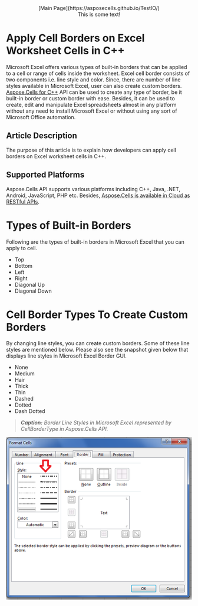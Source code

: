 <center>  
[Main Page](https://asposecells.github.io/TestIO/)
</center>

<div align="center">
  This is some text!
</div>

# Apply Cell Borders on Excel Worksheet Cells in C++

Microsoft Excel offers various types of built-in borders that can be applied to a cell or range of cells inside the worksheet. Excel cell border consists of two components i.e. line style and color. Since, there are number of line styles available in Microsoft Excel, user can also create custom borders. [Aspose.Cells for C++](https://products.aspose.com/cells/cpp) API can be used to create any type of border, be it built-in border or custom border with ease. Besides, it can be used to create, edit and manipulate Excel spreadsheets almost in any platform without any need to install Microsoft Excel or without using any sort of Microsoft Office automation.

## Article Description

The purpose of this article is to explain how developers can apply cell borders on Excel worksheet cells in C++.

## Supported Platforms

Aspose.Cells API supports various platforms including C++, Java, .NET, Android, JavaScript, PHP etc. Besides, [Aspose.Cells is available in Cloud as RESTful APIs](https://products.aspose.cloud/cells).

# Types of Built-in Borders

Following are the types of built-in borders in Microsoft Excel that you can apply to cell.

* Top
* Bottom
* Left
* Right
* Diagonal Up
* Diagonal Down

# Cell Border Types To Create Custom Borders

By changing line styles, you can create custom borders. Some of these line styles are mentioned below. Please also see the snapshot given below that displays line styles in Microsoft Excel Border GUI.

* None
* Medium
* Hair
* Thick
* Thin
* Dashed
* Dotted
* Dash Dotted

>_**Caption:** Border Line Styles in Microsoft Excel represented by CellBorderType in Aspose.Cells API._

![Border Line Styles in Microsoft Excel represented by CellBorderType in Aspose.Cells API.](https://raw.githubusercontent.com/AsposeCells/AsposeCells-Screenshots-and-Sample-Files/master/Apply%20Cell%20Borders%20on%20Excel%20Worksheet%20Cells/Border-Line-Styles-Microsoft-Excel-Border-Aspose.Cells.png "Border Line Styles in Microsoft Excel represented by CellBorderType in Aspose.Cells API.")

